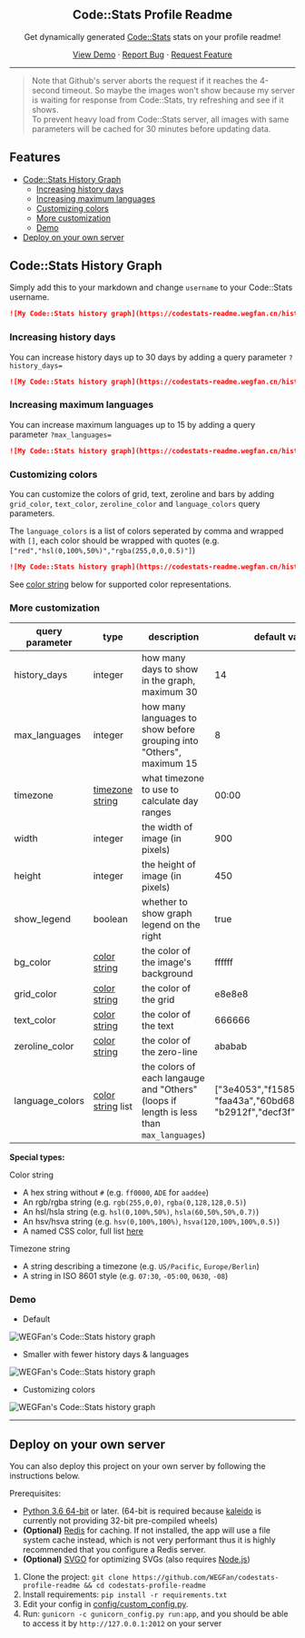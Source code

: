 <p align="center">
    <h2 align="center">Code::Stats Profile Readme</h2>
    <p align="center">Get dynamically generated <a href="https://codestats.net">Code::Stats</a> stats on your profile readme!</p>
</p>

<p align="center">
    <a href="#demo">View Demo</a>
    ·
    <a href="https://github.com/WEGFan/codestats-profile-readme/issues">Report Bug</a>
    ·
    <a href="https://github.com/WEGFan/codestats-profile-readme/issues">Request Feature</a>
</p>

---

> Note that Github's server aborts the request if it reaches the 4-second timeout. So maybe the images won't show because my server is waiting for response from Code::Stats, try refreshing and see if it shows.  
> To prevent heavy load from Code::Stats server, all images with same parameters will be cached for 30 minutes before updating data.

## Features <!-- omit in toc -->

- [Code::Stats History Graph](#codestats-history-graph)
  - [Increasing history days](#increasing-history-days)
  - [Increasing maximum languages](#increasing-maximum-languages)
  - [Customizing colors](#customizing-colors)
  - [More customization](#more-customization)
  - [Demo](#demo)
- [Deploy on your own server](#deploy-on-your-own-server)

## Code::Stats History Graph

Simply add this to your markdown and change `username` to your Code::Stats username.

```markdown
![My Code::Stats history graph](https://codestats-readme.wegfan.cn/history-graph/username)
```

### Increasing history days

You can increase history days up to 30 days by adding a query parameter `?history_days=`

```markdown
![My Code::Stats history graph](https://codestats-readme.wegfan.cn/history-graph/username?history_days=30)
```

### Increasing maximum languages

You can increase maximum languages up to 15 by adding a query parameter `?max_languages=`

```markdown
![My Code::Stats history graph](https://codestats-readme.wegfan.cn/history-graph/username?max_languages=15)
```

### Customizing colors

You can customize the colors of grid, text, zeroline and bars by adding `grid_color`, `text_color`, `zeroline_color` and `language_colors` query parameters.

The `language_colors` is a list of colors seperated by comma and wrapped with `[]`, each color should be wrapped with quotes (e.g. `["red","hsl(0,100%,50%)","rgba(255,0,0,0.5)"]`)

```markdown
![My Code::Stats history graph](https://codestats-readme.wegfan.cn/history-graph/username?grid_color=e8e8e8&text_color=666666&zeroline_color=ababab&language_colors=["red","green","blue"])
```

See [color string](#color-string) below for supported color representations.

### More customization

| query parameter | type                                | description                                                                             | default value                                                                          |
| --------------- | ----------------------------------- | --------------------------------------------------------------------------------------- | -------------------------------------------------------------------------------------- |
| history_days    | integer                             | how many days to show in the graph, maximum 30                                          | 14                                                                                     |
| max_languages   | integer                             | how many languages to show before grouping into "Others", maximum 15                    | 8                                                                                      |
| timezone        | [timezone string](#timezone-string) | what timezone to use to calculate day ranges                                            | 00:00                                                                                  |
| width           | integer                             | the width of image (in pixels)                                                          | 900                                                                                    |
| height          | integer                             | the height of image (in pixels)                                                         | 450                                                                                    |
| show_legend     | boolean                             | whether to show graph legend on the right                                               | true                                                                                   |
| bg_color        | [color string](#color-string)       | the color of the image's background                                                     | ffffff                                                                                 |
| grid_color      | [color string](#color-string)       | the color of the grid                                                                   | e8e8e8                                                                                 |
| text_color      | [color string](#color-string)       | the color of the text                                                                   | 666666                                                                                 |
| zeroline_color  | [color string](#color-string)       | the color of the zero-line                                                              | ababab                                                                                 |
| language_colors | [color string](#color-string) list  | the colors of each langauge and "Others" (loops if length is less than `max_languages`) | \["3e4053","f15854","5da5da", "faa43a","60bd68","f17cb0", "b2912f","decf3f","b276b2"\] |

**Special types:**

<span id="color-string">Color string</span>

- A hex string without `#` (e.g. `ff0000`, `ADE` for `aaddee`)
- An rgb/rgba string (e.g. `rgb(255,0,0)`, `rgba(0,128,128,0.5)`)
- An hsl/hsla string (e.g. `hsl(0,100%,50%)`, `hsla(60,50%,50%,0.7)`)
- An hsv/hsva string (e.g. `hsv(0,100%,100%)`, `hsva(120,100%,100%,0.5)`)
- A named CSS color, full list [here](http://www.w3.org/TR/css3-color/#svg-color)
  
<span id="timezone-string">Timezone string</span>

- A string describing a timezone (e.g. `US/Pacific`, `Europe/Berlin`)
- A string in ISO 8601 style (e.g. `07:30`, `-05:00`, `0630`, `-08`)

### Demo

- Default

![WEGFan's Code::Stats history graph](https://codestats-readme.wegfan.cn/history-graph/WEGFan)

- Smaller with fewer history days & languages

![WEGFan's Code::Stats history graph](https://codestats-readme.wegfan.cn/history-graph/WEGFan?width=500&height=200&history_days=7&max_languages=5)

- Customizing colors

![WEGFan's Code::Stats history graph](https://codestats-readme.wegfan.cn/history-graph/WEGFan?bg_color=111&text_color=aaa&grid_color=333&language_colors=["3e4053","cc4b48","518fbd","ba7a2b","60bd68","f17cb0","b2912f","c71585","b276b2"])

---

## Deploy on your own server

You can also deploy this project on your own server by following the instructions below.

Prerequisites:

- [Python 3.6 64-bit](https://www.python.org/downloads/) or later. (64-bit is required because [kaleido](https://github.com/plotly/Kaleido) is currently not providing 32-bit pre-compiled wheels)
- **(Optional)** [Redis](https://redis.io/download/) for caching. If not installed, the app will use a file system cache instead, which is not very performant thus it is highly recommended that you configure a Redis server.
- **(Optional)** [SVGO](https://github.com/svg/svgo) for optimizing SVGs (also requires [Node.js](https://nodejs.org/en/download/))

1. Clone the project: `git clone https://github.com/WEGFan/codestats-profile-readme && cd codestats-profile-readme`
2. Install requirements: `pip install -r requirements.txt`
3. Edit your config in [config/custom_config.py](config/custom_config.py).
4. Run: `gunicorn -c gunicorn_config.py run:app`, and you should be able to access it by `http://127.0.0.1:2012` on your server
